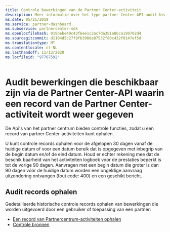 ```yaml
---
title: Controle bewerkingen van de Partner Center-activiteit
description: Meer informatie over het type partner Center API-audit bewerkingen dat u kunt gebruiken om een record van de Partner Center-activiteit op te halen.
ms.date: 05/21/2019
ms.service: partner-dashboard
ms.subservice: partnercenter-sdk
ms.openlocfilehash: 019bebe40c43f6ee1c2ac7da381a86ca190702d4
ms.sourcegitcommit: d1104d5c27f8fb3908a87532f80c432f0147ef5d
ms.translationtype: MT
ms.contentlocale: nl-NL
ms.lasthandoff: 11/13/2020
ms.locfileid: "97767592"
---
```

# <a name="audit-operations-available-via-partner-center-api-that-show-a-record-of-partner-center-activity"></a>Audit bewerkingen die beschikbaar zijn via de Partner Center-API waarin een record van de Partner Center-activiteit wordt weer gegeven

De Api's van het partner centrum bieden controle functies, zodat u een record van partner Center-activiteiten kunt ophalen.

U kunt controle records ophalen voor de afgelopen 30 dagen vanaf de huidige datum of voor een datum bereik dat is opgegeven met inbegrip van de begin datum en/of de eind datum. Houd er echter rekening mee dat de beschik baarheid van het activiteiten logboek voor de prestaties beperkt is tot de vorige 90 dagen. Aanvragen met een begin datum die groter is dan 90 dagen vóór de huidige datum worden een ongeldige aanvraag uitzondering ontvangen (fout code: 400) en een geschikt bericht.

## <a name="retrieve-audit-records"></a>Audit records ophalen

Gedetailleerde historische controle records ophalen van bewerkingen die worden uitgevoerd door een gebruiker of toepassing van een partner:

- [Een record van Partnercentrum-activiteiten ophalen](get-a-record-of-partner-center-activity-by-user.md)
- [Controle bronnen](auditing-resources.md)